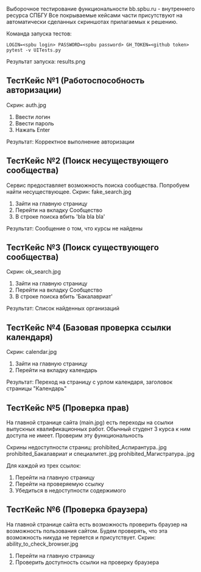 Выборочное тестирование функциональности bb.spbu.ru - внутреннего ресурса СПБГУ
Все покрываемые кейсами части присутствуют на автоматически сделанных скриншотах прилагаемых к решению.

Команда запуска тестов:
```
LOGIN=<spbu login> PASSWORD=<spbu password> GH_TOKEN=<github token> pytest -v UITests.py
```

Результат запуска: results.png


## ТестКейс №1 (Работоспособность авторизации)

Скрин: auth.jpg

1. Ввести логин
2. Ввести пароль
3. Нажать Enter

Результат: Корректное выполнение авторизации

## ТестКейс №2 (Поиск несуществующего сообщества)

Сервис предоставляет возможность поиска сообщества. Попробуем найти несуществующее.
Скрин: fake_search.jpg

1. Зайти на главную страницу
2. Перейти на вкладку Сообщество
3. В строке поиска вбить 'bla bla bla'

Результат: Сообщение о том, что курсы не найдены

## ТестКейс №3 (Поиск существующего сообщества)

Скрин: ok_search.jpg

1. Зайти на главную страницу
2. Перейти на вкладку Сообщество
3. В строке поиска вбить 'Бакалавриат'

Результат: Список найденных организаций

## ТестКейс №4 (Базовая проверка ссылки календаря)

Скрин: calendar.jpg

1. Зайти на главную страницу
2. Перейти на вкладку календарь

Результат: Переход на страницу с урлом календаря, заголовок страницы "Календарь"


## ТестКейс №5 (Проверка прав)

На главной странице сайта (main.jpg) есть переходы на ссылки выпускных квалификационных работ. Обычный студент 3 курса к ним доступа не имеет. Проверим эту функциональность

Скрины недоступности страниц:
prohibited_Аспирантура..jpg
prohibited_Бакалавриат и специалитет..jpg
prohibited_Магистратура..jpg

Для каждой из трех ссылок:
1. Перейти на главную страницу
2. Перейти на проверяемую ссылку
3. Убедиться в недоступности содержимого

## ТестКейс №6 (Проверка браузера)

На главной странице сайта есть возможность проверить браузер на возможность пользования сайтом. Будем проверять, что эта возможность никуда не теряется и присутствует.
Скрин: ability_to_check_browser.jpg

1. Перейти на главную страницу
2. Проверить доступность ссылки на проверку браузера


